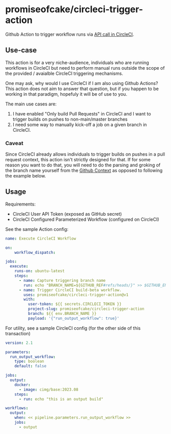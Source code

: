 # promiseofcake/circleci-trigger-action

Github Action to trigger workflow runs via [API call in CircleCI](https://circleci.com/docs/api/v2/#get-a-pipeline-39-s-workflows).

## Use-case

This action is for a very niche-audience, individuals who are running workflows
in CircleCI but need to perform manual runs outside the scope of the provided /
avaialble CircleCI triggering mechanisms.

One may ask, why would I use CircleCI if I am also using Github Actions? This
action does not aim to answer that question, but if you happen to be working in
that paradigm, hopefuly it will be of use to you.

The main use cases are:

1. I have enabled "Only build Pull Requests" in CircleCI and I want to trigger builds on pushes to non-main/master branches
2. I need some way to manually kick-off a job on a given branch in CircleCI.

### Caveat

Since CircleCI already allows individuals to trigger builds on pushes in a pull request context, this action isn't strictly designed for that. If for some reason you want to do that, you will need to do the parsing and groking of the branch name yourself from the [Github Context](https://docs.github.com/en/free-pro-team@latest/actions/reference/context-and-expression-syntax-for-github-actions#github-context) as opposed to following the example below.

## Usage

Requirements:

* CircleCI User API Token (exposed as GitHub secret)
* CircleCI Configured Parameterized Workflow (configured on CircleCI)

See the sample Action config:

```yaml
name: Execute CircleCI Workflow

on:
    workflow_dispatch:

jobs:
  execute:
    runs-on: ubuntu-latest
    steps:
      - name: Capture triggering branch name
        run: echo "BRANCH_NAME=${GITHUB_REF#refs/heads/}" >> $GITHUB_ENV
      - name: Trigger CircleCI build-beta workflow.
        uses: promiseofcake/circleci-trigger-action@v1
        with:
          user-token: ${{ secrets.CIRCLECI_TOKEN }}
          project-slug: promiseofcake/circleci-trigger-action
          branch: ${{ env.BRANCH_NAME }}
          payload: '{"run_output_workflow": true}'
```

For utility, see a sample CircleCI config (for the other side of this transaction)

```yaml
version: 2.1

parameters:
  run_output_workflow:
    type: boolean
    default: false

jobs:
  output:
    docker:
      - image: cimg/base:2023.08
    steps:
      - run: echo "this is an output build"

workflows:
  output:
    when: << pipeline.parameters.run_output_workflow >>
    jobs:
      - output
```
